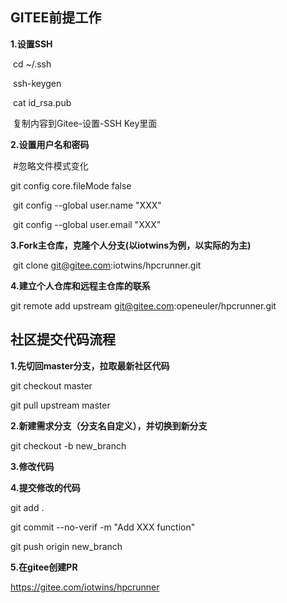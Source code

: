 ## **GITEE前提工作**

**1.设置SSH**

​    cd ~/.ssh

​    ssh-keygen

​    cat id_rsa.pub

​    复制内容到Gitee-设置-SSH Key里面

**2.设置用户名和密码**

​    \#忽略文件模式变化

   git config core.fileMode false

​    git config --global user.name "XXX"

​    git config --global user.email "XXX"

**3.Fork主仓库，克隆个人分支(以iotwins为例，以实际的为主)**

​    git clone git@gitee.com:iotwins/hpcrunner.git

**4.建立个人仓库和远程主仓库的联系**

git remote add upstream git@gitee.com:openeuler/hpcrunner.git



## **社区提交代码流程**

**1.先切回master分支，拉取最新社区代码**

git checkout master

git pull upstream master

**2.新建需求分支（分支名自定义），并切换到新分支**

git checkout -b new_branch

**3.修改代码**

**4.提交修改的代码**

git add .

git commit --no-verif -m "Add XXX function"

git push origin new_branch

**5.在gitee创建PR**

https://gitee.com/iotwins/hpcrunner
